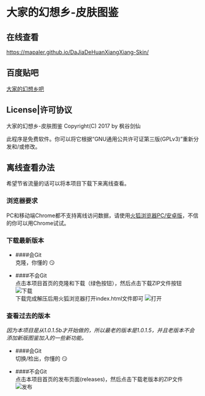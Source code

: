 # 大家的幻想乡-皮肤图鉴

## 在线查看
https://mapaler.github.io/DaJiaDeHuanXiangXiang-Skin/

## 百度贴吧
[大家的幻想乡吧](http://tieba.baidu.com/f?kw=%E5%A4%A7%E5%AE%B6%E7%9A%84%E5%B9%BB%E6%83%B3%E4%B9%A1)

## License|许可协议
大家的幻想乡-皮肤图鉴 Copyright(C) 2017 by 枫谷剑仙

此程序是免费软件。你可以将它根据“GNU通用公共许可证第三版(GPLv3)”重新分发和/或修改。

## 离线查看办法
希望节省流量的话可以将本项目下载下来离线查看。

### 浏览器要求
PC和移动端Chrome都不支持离线访问数据，请使用[火狐浏览器PC/安卓版](https://www.mozilla.org/zh-CN/firefox/new/)，不信的你可以用Chrome试试。

### 下载最新版本
* ####会Git  
  克隆，你懂的 :smirk:

* ####不会Git  
  点击本项目首页的克隆和下载（绿色按钮），然后点击下载ZIP文件按钮  
  ![下载](http://ww2.sinaimg.cn/large/6c84b2d6ly1fgi5xvm7h1j20d10d8jrm.jpg)  
  下载完成解压后用火狐浏览器打开index.html文件即可
  ![打开](http://ww1.sinaimg.cn/large/6c84b2d6ly1fgi66n70hkj20e605lmzx.jpg)

### 查看过去的版本
*因为本项目是从1.0.1.5b才开始做的，所以最老的版本是1.0.1.5，并且老版本不会添加新版图鉴加入的一些新功能。*

* ####会Git  
  切换/检出，你懂的 :smirk:

* ####不会Git  
  点击本项目首页的发布页面(releases)，然后点击下载老版本的ZIP文件  
  ![发布](http://ww4.sinaimg.cn/large/6c84b2d6ly1fgi6b71osoj206l03mwea.jpg)